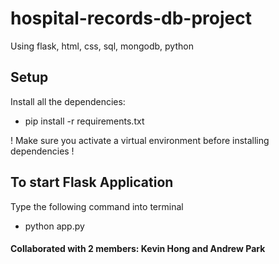 # hospital-records-db-project

Using flask, html, css, sql, mongodb, python

## Setup
Install all the dependencies:
- pip install -r requirements.txt

! Make sure you activate a virtual environment before installing dependencies !

## To start Flask Application

Type the following command into terminal 

- python app.py

#### Collaborated with 2 members: Kevin Hong and Andrew Park